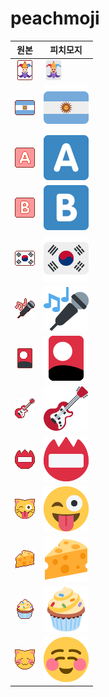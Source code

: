 # peachmoji

| 원본 | 피치모지 |
|---|---|
|![](assets/1f0cf.png)|<img src="https://raw.githubusercontent.com/twitter/twemoji/master/assets/72x72/1f0cf.png" width="32">|
|![](assets/1f1e6-1f1f7.png)|![](https://raw.githubusercontent.com/twitter/twemoji/master/assets/72x72/1f1e6-1f1f7.png)|
|![](assets/1f1e6.png)|![](https://raw.githubusercontent.com/twitter/twemoji/master/assets/72x72/1f1e6.png)|
|![](assets/1f1e7.png)|![](https://raw.githubusercontent.com/twitter/twemoji/master/assets/72x72/1f1e7.png)|
|![](assets/1f1f0-1f1f7.png)|![](https://raw.githubusercontent.com/twitter/twemoji/master/assets/72x72/1f1f0-1f1f7.png)|
|![](assets/1f3a4.png)|![](https://raw.githubusercontent.com/twitter/twemoji/master/assets/72x72/1f3a4.png)|
|![](assets/1f3b4.png)|![](https://raw.githubusercontent.com/twitter/twemoji/master/assets/72x72/1f3b4.png)|
|![](assets/1f3b8.png)|![](https://raw.githubusercontent.com/twitter/twemoji/master/assets/72x72/1f3b8.png)|
|![](assets/1f4db.png)|![](https://raw.githubusercontent.com/twitter/twemoji/master/assets/72x72/1f4db.png)|
|![](assets/1f61c.png)|![](https://raw.githubusercontent.com/twitter/twemoji/master/assets/72x72/1f61c.png)|
|![](assets/1f9c0.png)|![](https://raw.githubusercontent.com/twitter/twemoji/master/assets/72x72/1f9c0.png)|
|![](assets/1f9c1.png)|![](https://raw.githubusercontent.com/twitter/twemoji/master/assets/72x72/1f9c1.png)|
|![](assets/263a.png)|![](https://raw.githubusercontent.com/twitter/twemoji/master/assets/72x72/263a.png)|


